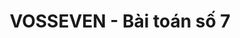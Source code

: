 ---
layout: post
title:  "VOSSEVEN - Bài toán số 7"
categories: [dp]
code: VOSSEVEN
src: VOSSEVEN.cpp
---